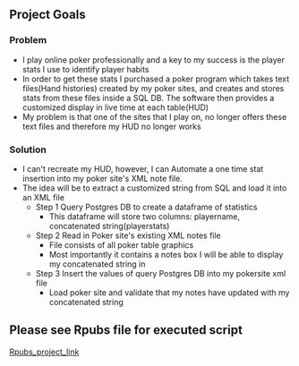 ## Project Goals

### **Problem**
+ I play online poker professionally and a key to my success is the player stats I use to identify player habits 
+ In order to get these stats I purchased a poker program which takes text files(Hand histories) created by my poker sites, and creates and stores stats from these files inside a SQL DB. The software then provides a customized display in live time at each table(HUD)  
+ My problem is that one of the sites that I play on, no longer offers these text files and therefore my HUD no longer works 

### **Solution** 
+ I can't recreate my HUD, however, I can Automate a one time stat insertion into my poker site's XML note file.
+ The idea will be to extract a customized string from SQL and load it into an XML file 
    + Step 1 Query Postgres DB to create a dataframe of statistics
        - This dataframe will store two columns: playername, concatenated string(playerstats)
    + Step 2 Read in Poker site's existing XML notes file
        - File consists of all poker table graphics
        - Most importantly it contains a notes box I will be able to display my concatenated string in
    + Step 3 Insert the values  of query Postgres DB into my pokersite xml file 
        - Load poker site and validate that my notes have updated with my concatenated string

## Please see Rpubs file for executed script

[Rpubs_project_link](https://rpubs.com/justin_herman_42/385739)
